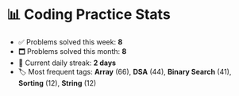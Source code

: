 # 📊 Coding Practice Stats

- ✅ Problems solved this week: **8**
- 🗖️ Problems solved this month: **8**
- 📌 Current daily streak: **2 days**
- 🏷️ Most frequent tags: **Array** (66), **DSA** (44), **Binary Search** (41), **Sorting** (12), **String** (12)
